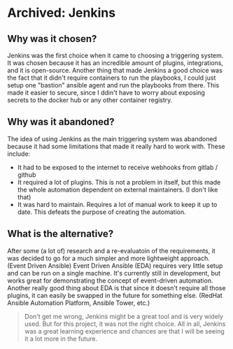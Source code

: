 # Archived: Jenkins
## Why was it chosen?
Jenkins was the first choice when it came to choosing a triggering system.
It was chosen because it has an incredible amount of plugins, integrations, and it is open-source.
Another thing that made Jenkins a good choice was the fact that it didn't require containers to run the playbooks, I could just setup one "bastion" ansible agent and run the playbooks from there.
This made it easier to secure, since I ddin't have to worry about exposing secrets to the docker hub or any other container registry.

## Why was it abandoned?
The idea of using Jenkins as the main triggering system was abandoned because it had some limitations that made it really hard to work with.
These include:
- It had to be exposed to the internet to receive webhooks from gitlab / github
- It required a lot of plugins. This is not a problem in itself, but this made the whole automation dependent on external maintainers. (I don't like that)
- It was hard to maintain. Requires a lot of manual work to keep it up to date. This defeats the purpose of creating the automation.


## What is the alternative?
After some (a lot of) research and a re-evaluatoin of the requirements, it was decided to go for a much simpler and more lightweight approach. (Event Driven Ansible)
Event Driven Ansible (EDA) requires very little setup and can be run on a single machine. It's currently still in development, but works great for demonstrating the concept of event-driven automation.
Another really good thing about EDA is that since it doesn't require all those plugins, it can easily be swapped in the future for something else. (RedHat Ansible Automation Platform, Ansible Tower, etc.)
> Don't get me wrong, Jenkins might be a great tool and is very widely used. But for this project, it was not the right choice.
> All in all, Jenkins was a great learning experience and chances are that I will be seeing it a lot more in the future.
